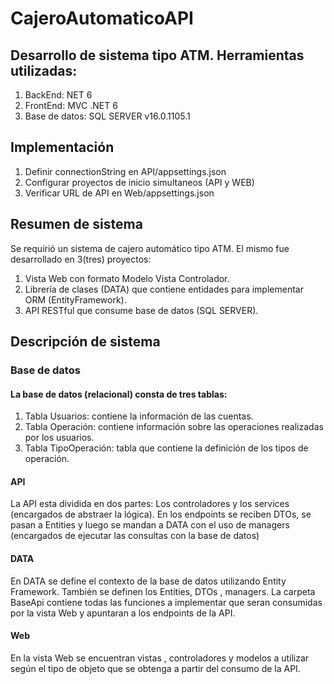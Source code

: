 # CajeroAutomaticoAPI
## Desarrollo de sistema tipo ATM. Herramientas utilizadas:
 1. BackEnd: NET 6
 2. FrontEnd: MVC .NET 6
 3. Base de datos: SQL SERVER v16.0.1105.1 

## Implementación
  1. Definir connectionString en API/appsettings.json
  2. Configurar proyectos de inicio simultaneos (API y WEB)
  3. Verificar URL de API en Web/appsettings.json


## Resumen de sistema
  Se requirió un sistema de cajero automático tipo ATM. El mismo fue desarrollado en 3(tres) proyectos:

  1. Vista Web con formato Modelo Vista Controlador.
  2. Librería de clases (DATA) que contiene entidades para implementar ORM (EntityFramework).
  3. API RESTful que consume base de datos (SQL SERVER).
## Descripción de sistema

### Base de datos

#### La base de datos (relacional) consta de tres tablas:
1. Tabla Usuarios: contiene la información de las cuentas.
2. Tabla Operación: contiene información sobre las operaciones realizadas por los usuarios.
3. Tabla TipoOperación: tabla que contiene la definición de los tipos de operación.
   
#### API

La API esta dividida en dos partes: Los controladores y los services (encargados de abstraer la lógica). En los endpoints se reciben DTOs, se pasan a Entities y luego se mandan a DATA con el uso de managers (encargados de ejecutar las consultas con la base de datos)

#### DATA
En DATA se define el contexto de la base de datos utilizando Entity Framework. También se definen los Entities, DTOs , managers.
La carpeta BaseApi contiene todas las funciones a implementar que seran consumidas por la vista Web y apuntaran a los endpoints de la API.

#### Web

En la vista Web se encuentran vistas , controladores y modelos a utilizar según el tipo de objeto que se obtenga a partir del consumo de la API.

